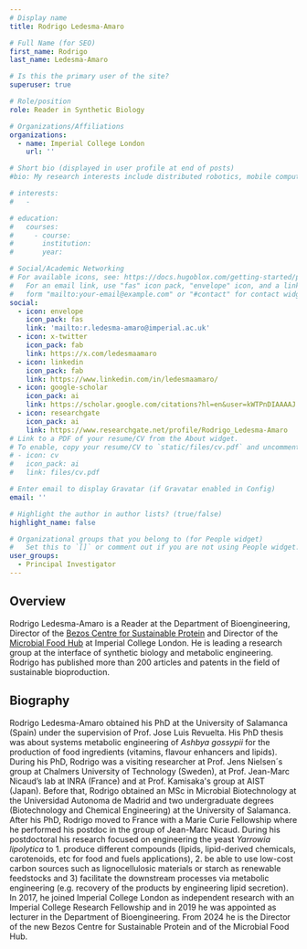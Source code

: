 ```yaml
---
# Display name
title: Rodrigo Ledesma-Amaro

# Full Name (for SEO)
first_name: Rodrigo
last_name: Ledesma-Amaro

# Is this the primary user of the site?
superuser: true

# Role/position
role: Reader in Synthetic Biology

# Organizations/Affiliations
organizations:
  - name: Imperial College London
    url: ''

# Short bio (displayed in user profile at end of posts)
#bio: My research interests include distributed robotics, mobile computing and programmable matter.

# interests:
#   - 

# education:
#   courses:
#     - course: 
#       institution: 
#       year: 

# Social/Academic Networking
# For available icons, see: https://docs.hugoblox.com/getting-started/page-builder/#icons
#   For an email link, use "fas" icon pack, "envelope" icon, and a link in the
#   form "mailto:your-email@example.com" or "#contact" for contact widget.
social:
  - icon: envelope
    icon_pack: fas
    link: 'mailto:r.ledesma-amaro@imperial.ac.uk'
  - icon: x-twitter
    icon_pack: fab
    link: https://x.com/ledesmaamaro
  - icon: linkedin
    icon_pack: fab
    link: https://www.linkedin.com/in/ledesmaamaro/
  - icon: google-scholar
    icon_pack: ai
    link: https://scholar.google.com/citations?hl=en&user=kWTPnDIAAAAJ
  - icon: researchgate
    icon_pack: ai
    link: https://www.researchgate.net/profile/Rodrigo_Ledesma-Amaro
# Link to a PDF of your resume/CV from the About widget.
# To enable, copy your resume/CV to `static/files/cv.pdf` and uncomment the lines below.
# - icon: cv
#   icon_pack: ai
#   link: files/cv.pdf

# Enter email to display Gravatar (if Gravatar enabled in Config)
email: ''

# Highlight the author in author lists? (true/false)
highlight_name: false

# Organizational groups that you belong to (for People widget)
#   Set this to `[]` or comment out if you are not using People widget.
user_groups:
  - Principal Investigator
---
```


## Overview
Rodrigo Ledesma-Amaro is a Reader at the Department of Bioengineering, Director of the [Bezos Centre for Sustainable Protein](https://bezoscentre.co.uk/) and Director of the [Microbial Food Hub](https://www.imperial.ac.uk/news/251436/ukri-engineering-biology-missions-award-millions/) at Imperial College London. He is leading a research group at the interface of synthetic biology and metabolic engineering.  
Rodrigo has published more than 200 articles and patents in the field of sustainable bioproduction.  

## Biography
Rodrigo Ledesma-Amaro obtained his PhD at the University of Salamanca (Spain) under the supervision of Prof. Jose Luis Revuelta. His PhD thesis was about systems metabolic engineering of _Ashbya gossypii_ for the production of food ingredients (vitamins, flavour enhancers and lipids). During his PhD, Rodrigo was a visiting researcher at Prof. Jens Nielsen´s group at Chalmers University of Technology (Sweden), at Prof. Jean-Marc Nicaud’s lab at INRA (France) and at Prof. Kamisaka's group at AIST (Japan). Before that, Rodrigo obtained an MSc in Microbial Biotechnology at the Universidad Autonoma de Madrid and two undergraduate degrees (Biotechnology and Chemical Engineering) at the University of Salamanca.  
After his PhD, Rodrigo moved to France with a Marie Curie Fellowship where he performed his postdoc in the group of Jean-Marc Nicaud. During his postdoctoral his research focused on engineering the yeast _Yarrowia lipolytica_ to 1. produce different compounds (lipids, lipid-derived chemicals, carotenoids, etc for food and fuels applications), 2. be able to use low-cost carbon sources such as lignocellulosic materials or starch as renewable feedstocks and 3) facilitate the downstream processes via metabolic engineering (e.g. recovery of the products by engineering lipid secretion).  
In 2017, he joined Imperial College London as independent research with an Imperial College Research Fellowship and in 2019 he was appointed as lecturer in the Department of Bioengineering. From 2024 he is the Director of the new Bezos Centre for Sustainable Protein and of the Microbial Food Hub.
